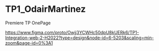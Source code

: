 # TP1_OdairMartinez

Premiere TP OnePage

https://www.figma.com/proto/Owjj3YCWHc50dpU8kUERk6/TP1-Integration-web-2-H2022?type=design&node-id=6-5203&scaling=min-zoom&page-id=0%3A1
